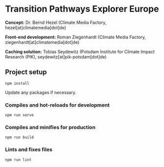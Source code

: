 # Transition Pathways Explorer Europe

**Concept:**
Dr. Bernd Hezel (Climate Media Factory, hezel[at]climatemedia[dot]de)

**Front-end development:**
Roman Ziegenhardt (Climate Media Factory, ziegenhardt[at]climatemedia[dot]de)

**Caching solution:**
Tobias Seydewitz (Potsdam Institute for Climate Impact Research (PIK), seydewitz[at]pik-potsdam[dot]de)


## Project setup
```
npm install
```
Update any packages if necessary.

### Compiles and hot-reloads for development
```
npm run serve
```

### Compiles and minifies for production
```
npm run build
```

### Lints and fixes files
```
npm run lint
```
